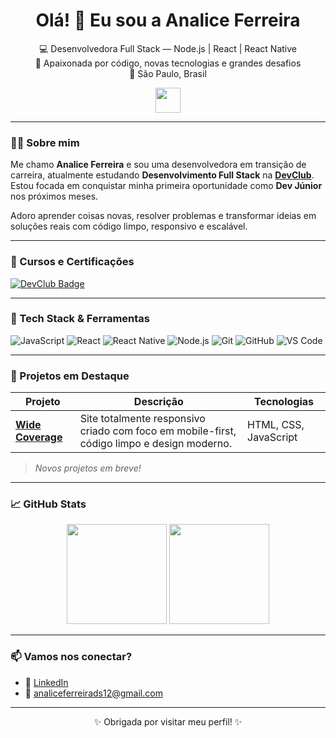 
<h1 align="center">Olá! 👋 Eu sou a Analice Ferreira</h1>

<p align="center">
  💻 Desenvolvedora Full Stack — Node.js | React | React Native <br>
  🚀 Apaixonada por código, novas tecnologias e grandes desafios <br>
  📍 São Paulo, Brasil
</p>

<p align="center">
  <img src="https://media.giphy.com/media/hvRJCLFzcasrR4ia7z/giphy.gif" width="40px"/>
</p>

---

### 👩‍💻 Sobre mim

Me chamo **Analice Ferreira** e sou uma desenvolvedora em transição de carreira, atualmente estudando **Desenvolvimento Full Stack** na <a href="https://devclub.com.br" target="_blank"><strong>DevClub</strong></a>. Estou focada em conquistar minha primeira oportunidade como **Dev Júnior** nos próximos meses.

Adoro aprender coisas novas, resolver problemas e transformar ideias em soluções reais com código limpo, responsivo e escalável.

---

### 💼 Cursos e Certificações

[![DevClub Badge](https://img.shields.io/badge/DevClub-FullStack-blueviolet?style=for-the-badge&logo=github)](https://devclub.com.br)

---

### 🧠 Tech Stack & Ferramentas

![JavaScript](https://img.shields.io/badge/-JavaScript-F7DF1E?style=flat-square&logo=javascript&logoColor=000)
![React](https://img.shields.io/badge/-React-61DAFB?style=flat-square&logo=react&logoColor=000)
![React Native](https://img.shields.io/badge/-React%20Native-61DAFB?style=flat-square&logo=react&logoColor=000)
![Node.js](https://img.shields.io/badge/-Node.js-339933?style=flat-square&logo=node.js&logoColor=fff)
![Git](https://img.shields.io/badge/-Git-F05032?style=flat-square&logo=git&logoColor=fff)
![GitHub](https://img.shields.io/badge/-GitHub-181717?style=flat-square&logo=github&logoColor=fff)
![VS Code](https://img.shields.io/badge/-VS%20Code-007ACC?style=flat-square&logo=visual-studio-code&logoColor=fff)

---

### 🚀 Projetos em Destaque

| Projeto | Descrição | Tecnologias |
|--------|-----------|-------------|
| [**Wide Coverage**](https://github.com/analiceferreirads1/Wide-coverage-location-SITE-RESPONSIVO---CSS) | Site totalmente responsivo criado com foco em mobile-first, código limpo e design moderno. | HTML, CSS, JavaScript |

> *Novos projetos em breve!*

---

### 📈 GitHub Stats

<p align="center">
  <img height="160em" src="https://github-readme-stats.vercel.app/api?username=analiceferreirads1&show_icons=true&theme=radical" />
  <img height="160em" src="https://github-readme-stats.vercel.app/api/top-langs/?username=analiceferreirads1&layout=compact&theme=radical" />
</p>

---

### 📫 Vamos nos conectar?

- 💼 [LinkedIn](https://www.linkedin.com/in/analice-ferreira-de-souza-47620b32b/)  
- 📧 [analiceferreirads12@gmail.com](mailto:analiceferreirads12@gmail.com)

---

<p align="center">
  ✨ Obrigada por visitar meu perfil! ✨  
</p>
